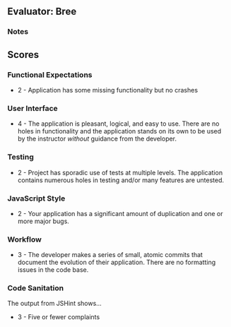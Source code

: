 ## Evaluator: Bree

### Notes

## Scores

### Functional Expectations

* 2 - Application has some missing functionality but no crashes

### User Interface

* 4 - The application is pleasant, logical, and easy to use. There are no holes in functionality and the application stands on its own to be used by the instructor _without_ guidance from the developer.

### Testing

* 2 - Project has sporadic use of tests at multiple levels. The application contains numerous holes in testing and/or many features are untested.

### JavaScript Style

* 2 - Your application has a significant amount of duplication and one or more major bugs.

### Workflow

* 3 - The developer makes a series of small, atomic commits that document the evolution of their application. There are no formatting issues in the code base.

### Code Sanitation

The output from JSHint shows…

* 3 - Five or fewer complaints
